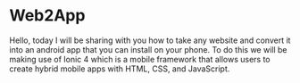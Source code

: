 # Web2App
Hello, today I will be sharing with you how to take any website and convert it into an android app that you can install on your phone. To do this we will be making use of Ionic 4 which is a mobile framework that allows users to create hybrid mobile apps with HTML, CSS, and JavaScript.
